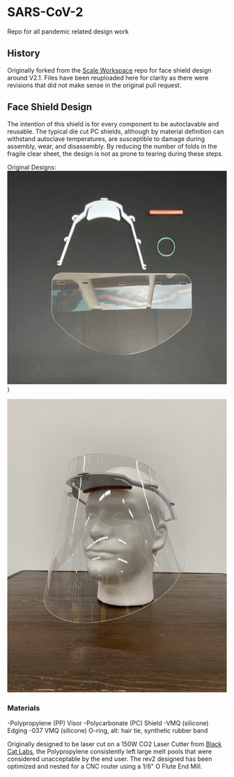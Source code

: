 # SARS-CoV-2
 Repo for all pandemic related design work

 ## History

 Originally forked from the [Scale Workspace](https://www.scaleworkspace.com/) repo for face shield design around V2.1.
Files have been reuploaded here for clarity as there were revisions that did not make sense in the original pull request.

 ## Face Shield Design

The intention of this shield is for every component to be autoclavable and reusable. The typical die cut PC shields, although by material definition can withstand autoclave temperatures, are susceptible to damage during assembly, wear, and disassembly. By reducing the number of folds in the fragile clear sheet, the design is not as prone to tearing during these steps.

Original Designs:
![Autoclave Reusable Shield](https://github.com/nikaiser/SARS-CoV-2/blob/master/Autoclave%20Shield%20Rev2/large%20premade%20clear.jpg))

![Autoclave Reusable Shield](https://github.com/nikaiser/SARS-CoV-2/blob/master/Autoclave%20Shield%20Rev2/large.jpg)

### Materials

-Polypropylene (PP) Visor
-Polycarbonate (PC) Shield
-VMQ (silicone) Edging
-037 VMQ (silicone) O-ring, alt: hair tie, synthetic rubber band


Originally designed to be laser cut on a 150W CO2 Laser Cutter from [Black Cat Labs](https://www.blackcatlabs.xyz/), the Polypropylene consistently left large melt pools that were considered unacceptable by the end user. The rev2 designed has been optimized and nested for a CNC router using a 1/8" O Flute End Mill.
